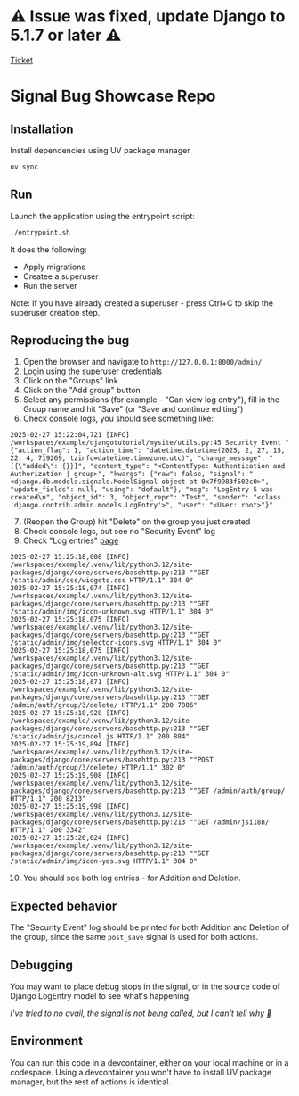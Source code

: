 # ⚠️ Issue was fixed, update Django to 5.1.7 or later ⚠️

[Ticket](https://code.djangoproject.com/ticket/36217)

# Signal Bug Showcase Repo

## Installation

Install dependencies using UV package manager
```bash
uv sync
```

## Run

Launch the application using the entrypoint script:
```bash
./entrypoint.sh
```

It does the following:
- Apply migrations
- Createe a superuser
- Run the server

Note: If you have already created a superuser - press Ctrl+C to skip the superuser creation step.


## Reproducing the bug

1. Open the browser and navigate to `http://127.0.0.1:8000/admin/`
2. Login using the superuser credentials
3. Click on the "Groups" link
4. Click on the "Add group" button
5. Select any permissions (for example - "Can view log entry"), fill in the Group name and hit "Save" (or "Save and continue editing")
6. Check console logs, you should see something like:
```log
2025-02-27 15:22:04,721 [INFO] /workspaces/example/djangotutorial/mysite/utils.py:45 Security Event "{"action_flag": 1, "action_time": "datetime.datetime(2025, 2, 27, 15, 22, 4, 719269, tzinfo=datetime.timezone.utc)", "change_message": "[{\"added\": {}}]", "content_type": "<ContentType: Authentication and Authorization | group>", "kwargs": {"raw": false, "signal": "<django.db.models.signals.ModelSignal object at 0x7f9983f502c0>", "update_fields": null, "using": "default"}, "msg": "LogEntry 5 was created\n", "object_id": 3, "object_repr": "Test", "sender": "<class 'django.contrib.admin.models.LogEntry'>", "user": "<User: root>"}"
```
7. (Reopen the Group) hit "Delete" on the group you just created
8. Check console logs, but see no "Security Event" log
9. Check "Log entries" [page](http://127.0.0.1:8000/admin/admin/logentry/)
```log
2025-02-27 15:25:18,008 [INFO] /workspaces/example/.venv/lib/python3.12/site-packages/django/core/servers/basehttp.py:213 ""GET /static/admin/css/widgets.css HTTP/1.1" 304 0"
2025-02-27 15:25:18,074 [INFO] /workspaces/example/.venv/lib/python3.12/site-packages/django/core/servers/basehttp.py:213 ""GET /static/admin/img/icon-unknown.svg HTTP/1.1" 304 0"
2025-02-27 15:25:18,075 [INFO] /workspaces/example/.venv/lib/python3.12/site-packages/django/core/servers/basehttp.py:213 ""GET /static/admin/img/selector-icons.svg HTTP/1.1" 304 0"
2025-02-27 15:25:18,075 [INFO] /workspaces/example/.venv/lib/python3.12/site-packages/django/core/servers/basehttp.py:213 ""GET /static/admin/img/icon-unknown-alt.svg HTTP/1.1" 304 0"
2025-02-27 15:25:18,871 [INFO] /workspaces/example/.venv/lib/python3.12/site-packages/django/core/servers/basehttp.py:213 ""GET /admin/auth/group/3/delete/ HTTP/1.1" 200 7806"
2025-02-27 15:25:18,928 [INFO] /workspaces/example/.venv/lib/python3.12/site-packages/django/core/servers/basehttp.py:213 ""GET /static/admin/js/cancel.js HTTP/1.1" 200 884"
2025-02-27 15:25:19,894 [INFO] /workspaces/example/.venv/lib/python3.12/site-packages/django/core/servers/basehttp.py:213 ""POST /admin/auth/group/3/delete/ HTTP/1.1" 302 0"
2025-02-27 15:25:19,908 [INFO] /workspaces/example/.venv/lib/python3.12/site-packages/django/core/servers/basehttp.py:213 ""GET /admin/auth/group/ HTTP/1.1" 200 8213"
2025-02-27 15:25:19,998 [INFO] /workspaces/example/.venv/lib/python3.12/site-packages/django/core/servers/basehttp.py:213 ""GET /admin/jsi18n/ HTTP/1.1" 200 3342"
2025-02-27 15:25:20,024 [INFO] /workspaces/example/.venv/lib/python3.12/site-packages/django/core/servers/basehttp.py:213 ""GET /static/admin/img/icon-yes.svg HTTP/1.1" 304 0"
```
10. You should see both log entries - for Addition and Deletion.

## Expected behavior

The "Security Event" log should be printed for both Addition and Deletion of the group, since the same `post_save` signal is used for both actions.


## Debugging

You may want to place debug stops in the signal, or in the source code of Django LogEntry model to see what's happening.

_I've tried to no avail, the signal is not being called, but I can't tell why :shrug:_

## Environment

You can run this code in a devcontainer, either on your local machine or in a codespace.
Using a devcontainer you won't have to install UV package manager, but the rest of actions is identical.
